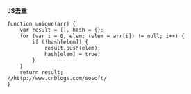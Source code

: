 __JS去重__


    function unique(arr) {
        var result = [], hash = {};
        for (var i = 0, elem; (elem = arr[i]) != null; i++) {
            if (!hash[elem]) {
                result.push(elem);
                hash[elem] = true;
            }
        }
        return result;
    //http://www.cnblogs.com/sosoft/
    }